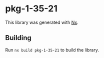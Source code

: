 # pkg-1-35-21

This library was generated with [Nx](https://nx.dev).

## Building

Run `nx build pkg-1-35-21` to build the library.
